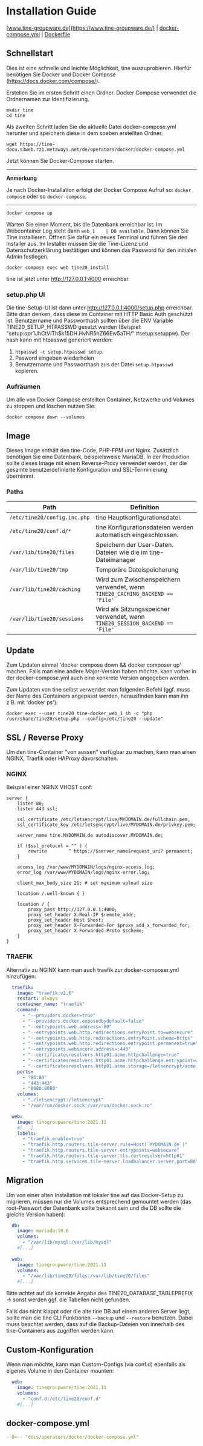 Installation Guide
===================

[www.tine-groupware.de](https://www.tine-groupware.de/) | [docker-compose.yml](https://tine-docu.s3web.rz1.metaways.net/de/operators/docker/docker-compose.yml) | [Dockerfile](https://github.com/tine-groupware/tine/blob/main/ci/dockerimage/built.Dockerfile)

## Schnellstart

Dies ist eine schnelle und leichte Möglichkeit, tine auszuprobieren. Hierfür benötigen Sie Docker und Docker Compose (https://docs.docker.com/compose/).

Erstellen Sie im ersten Schritt einen Ordner. Docker Compose verwendet die Ordnernamen zur Identifizierung.

```
mkdir tine
cd tine
```
Als zweiten Schritt laden Sie die aktuelle Datei docker-compose.yml herunter und speichern diese in dem soeben erstellten Ordner.

```
wget https://tine-docu.s3web.rz1.metaways.net/de/operators/docker/docker-compose.yml
```

Jetzt können Sie Docker-Compose starten.

---
**Anmerkung**

Je nach Docker-Installation erfolgt der Docker Compose Aufruf so: `docker compose` oder so `docker-compose`.

---

```
docker compose up
```

Warten Sie einen Moment, bis die Datenbank erreichbar ist. Im Webcontainer Log steht dann `web_1    | DB available`. Dann können Sie Tine installieren. Öffnen Sie dafür ein neues Terminal und führen Sie den Installer aus. Im Installer müssen Sie die Tine-Lizenz und Datenschutzerklärung bestätigen und können das Password für den initialen Admin festlegen.

```
docker compose exec web tine20_install
```

tine ist jetzt unter http://127.0.0.1:4000 erreichbar.

### setup.php UI

Die tine-Setup-UI ist dann unter http://127.0.0.1:4000/setup.php erreichbar. Bitte dran denken, dass diese im Container
 mit HTTP Basic Auth geschützt ist. Benutzername und Passworthash sollten über die ENV Variable TINE20_SETUP_HTPASSWD gesetzt werden (Beispiel: "setup:$apr1$JhCtViTh$k15DH.HvNR5hZ66Ew5aTH/" #setup:setuppw).
Der hash kann mit htpasswd generiert werden:
1. `htpasswd -c setup.htpasswd setup`.
2. Pasword eingeben wiederholen
3. Benutzername und Passworthash aus der Datei `setup.htpasswd` kopieren.

### Aufräumen
Um alle von Docker Compose erstellten Container, Netzwerke und Volumes zu stoppen und löschen nutzen Sie:
```
docker compose down --volumes
```

## Image
Dieses Image enthält den tine-Code, PHP-FPM und Nginx. Zusätzlich benötigen Sie eine Datenbank, beispielsweise MariaDB. In der Produktion sollte dieses Image mit einem Reverse-Proxy verwendet werden, der die gesamte benutzerdefinierte Konfiguration und SSL-Terminierung übernimmt.

### Paths
| Path | Definition |
|---|---|
| `/etc/tine20/config.inc.php` | tine Hauptkonfigurationsdatei.
| `/etc/tine20/conf.d/*` | tine Konfigurationsdateien werden automatisch eingeschlossen.
| `/var/lib/tine20/files` | Speichern der User-Daten. Dateien wie die im tine-Dateimanager
| `/var/lib/tine20/tmp` | Temporäre Dateispeicherung
| `/var/lib/tine20/caching` | Wird zum Zwischenspeichern verwendet, wenn `TINE20_CACHING_BACKEND == 'File'`
| `/var/lib/tine20/sessions`  | Wird als Sitzungsspeicher verwendet, wenn `TINE20_SESSION_BACKEND == 'File'`

## Update

Zum Updaten einmal 'docker compose down && docker composer up' machen. Falls man eine andere Major-Version haben möchte, kann
vorher in der docker-compose.yml auch eine konkrete Version angegeben werden.

Zum Updaten von tine selbst verwendet man folgenden Befehl (ggf. muss der Name des Containers angepasst werden, herausfinden
kann man ihn z.B. mit 'docker ps'):

```
docker exec --user tine20 tine-docker_web_1 sh -c "php /usr/share/tine20/setup.php --config=/etc/tine20 --update"
```

## SSL / Reverse Proxy

Um den tine-Container "von aussen" verfügbar zu machen, kann man einen NGINX, Traefik oder HAProxy davorschalten.

### NGINX

Beispiel einer NGINX VHOST conf:

```apacheconf
server {
    listen 80;
    listen 443 ssl;
    
    ssl_certificate /etc/letsencrypt/live/MYDOMAIN.de/fullchain.pem;
    ssl_certificate_key /etc/letsencrypt/live/MYDOMAIN.de/privkey.pem;
    
    server_name tine.MYDOMAIN.de autodiscover.MYDOMAIN.de;
    
    if ($ssl_protocol = "" ) {
        rewrite        ^ https://$server_name$request_uri? permanent;
    }
    
    access_log /var/www/MYDOMAIN/logs/nginx-access.log;
    error_log /var/www/MYDOMAIN/logs/nginx-error.log;
    
    client_max_body_size 2G; # set maximum upload size
    
    location /.well-known { }
    
    location / {
        proxy_pass http://127.0.0.1:4000;
        proxy_set_header X-Real-IP $remote_addr;
        proxy_set_header Host $host;
        proxy_set_header X-Forwarded-For $proxy_add_x_forwarded_for;
        proxy_set_header X-Forwarded-Proto $scheme;
    }
}
```

### TRAEFIK

Alternativ zu NGINX kann man auch traefik zur docker-composer.yml hinzufügen:

```yaml
  traefik:
    image: "traefik:v2.6"
    restart: always
    container_name: "traefik"
    command:
      - "--providers.docker=true"
      - "--providers.docker.exposedbydefault=false"
      - "--entrypoints.web.address=:80"
      - "--entrypoints.web.http.redirections.entryPoint.to=websecure"
      - "--entrypoints.web.http.redirections.entryPoint.scheme=https"
      - "--entrypoints.web.http.redirections.entrypoint.permanent=true"
      - "--entrypoints.websecure.address=:443"
      - "--certificatesresolvers.http01.acme.httpchallenge=true"
      - "--certificatesresolvers.http01.acme.httpchallenge.entrypoint=web"
      - "--certificatesresolvers.http01.acme.storage=/letsencrypt/acme.json"
    ports:
      - "80:80"
      - "443:443"
      - "8080:8080"
    volumes:
      - "./letsencrypt:/letsencrypt"
      - "/var/run/docker.sock:/var/run/docker.sock:ro"

  web:
    image: tinegroupware/tine:2021.11
    #[...]
    labels:
      - "traefik.enable=true"
      - "traefik.http.routers.tile-server.rule=Host(`MYDOMAIN.de`)"
      - "traefik.http.routers.tile-server.entrypoints=websecure"
      - "traefik.http.routers.tile-server.tls.certresolver=http01"
      - "traefik.http.services.tile-server.loadbalancer.server.port=80"
```

## Migration

Um von einer alten Installation mit lokaler tine auf das Docker-Setup zu migrieren, müssen nur die Volumes entsprechend gemountet werden (das root-Passwort der Datenbank sollte bekannt sein und die DB sollte die gleiche Version haben):

```yaml
  db:
    image: mariadb:10.6
    volumes:
      - "/var/lib/mysql:/var/lib/mysql"
    #[...]
    
  web:
    image: tinegroupware/tine:2021.11
    volumes:
      - "/var/lib/tine20/files:/var/lib/tine20/files"
    #[...]
```

Bitte achtet auf die korrekte Angabe des TINE20_DATABASE_TABLEPREFIX -> sonst werden ggf. die Tabellen nicht gefunden.

Falls das nicht klappt oder die alte tine DB auf einem anderen Server liegt, sollte man die tine CLI Funktionen `--backup` und `--restore` benutzen.
Dabei muss beachtet werden, dass auf die Backup-Dateien von innerhalb des tine-Containers aus zugriffen werden kann.


## Custom-Konfiguration

Wenn man möchte, kann man Custom-Configs (via conf.d) ebenfalls als eigenes Volume in den Container mounten:

```yaml
  web:
    image: tinegroupware/tine:2021.11
    volumes:
      - "conf.d:/etc/tine20/conf.d"
    #[...]
```

## docker-compose.yml

``` yaml title="docker-compose.yml"
--8<-- "docs/operators/docker/docker-compose.yml"
```
